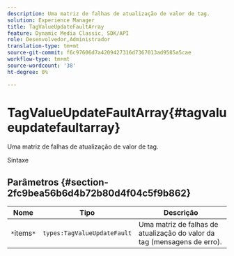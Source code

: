 ```yaml
---
description: Uma matriz de falhas de atualização de valor de tag.
solution: Experience Manager
title: TagValueUpdateFaultArray
feature: Dynamic Media Classic, SDK/API
role: Desenvolvedor,Administrador
translation-type: tm+mt
source-git-commit: f6c97606d7a4209427316d7367013ad9585a5cae
workflow-type: tm+mt
source-wordcount: '38'
ht-degree: 0%

---
```



# TagValueUpdateFaultArray{#tagvalueupdatefaultarray}

Uma matriz de falhas de atualização de valor de tag.

Sintaxe

## Parâmetros {#section-2fc9bea56b6d4b72b80d4f04c5f9b862}

| Nome | Tipo | Descrição |
|---|---|---|
| `*`items`*` | `types:TagValueUpdateFault` | Uma matriz de falhas de atualização do valor da tag (mensagens de erro). |

